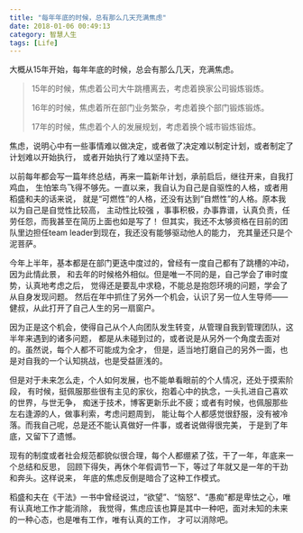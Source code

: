 ```yaml
---
title: "每年年底的时候，总有那么几天充满焦虑"
date: 2018-01-06 00:49:13
category: 智慧人生
tags: [Life]
---
```

大概从15年开始，每年年底的时候，总会有那么几天，充满焦虑。
<!--more-->
> 15年的时候，焦虑着公司大牛跳槽离去，考虑着换家公司锻炼锻炼。
>
> 16年的时候，焦虑着所在部门业务繁杂，考虑着换个部门锻炼锻炼。
>
> 17年的时候，焦虑着个人的发展规划，考虑着换个城市锻炼锻炼。

焦虑，说明心中有一些事情难以做决定，或者做了决定难以制定计划，或者制定了计划难以开始执行，
或者开始执行了难以坚持下去。

以前每年都会写一篇年终总结，再来一篇新年计划，承前启后，继往开来，自我打鸡血，
生怕笨鸟飞得不够先。一直以来，我自认为自己是自驱性的人格，或者用稻盛和夫的话来说，
就是“可燃性”的人格，还没有达到“自燃性”的人格。原本我以为自己是自觉性比较高，
主动性比较强 ，事事积极，办事靠谱，认真负责，任劳任怨，而我甚至在简历上面也如是写了！
但其实，我还不太够资格在目前的团队里边担任team leader到现在，我还没有能够驱动他人的能力，
充其量还只是个泥菩萨。

今年上半年，基本都是在部门更迭中度过的，曾经有一度自己都有了跳槽的冲动，因为此情此景，
和去年的时候格外相似。但是唯一不同的是，自己学会了审时度势，认真地考虑之后，
觉得还是要乱中求稳，不能总是抱怨环境的问题，学会了从自身发现问题。
然后在年中抓住了另外一个机会，认识了另一位人生导师——健叔，从此打开了自己人生的另一扇窗户。

因为正是这个机会，使得自己从个人向团队发生转变，从管理自我到管理团队，这半年来遇到的诸多问题，
都是从未碰到过的，或者说是从另外一个角度去面对的。虽然说，每个人都不可能成为全才，
但是，适当地打磨自己的另外一面，也是对自我的一个认知挑战，也是受益匪浅的。

但是对于未来怎么走，个人如何发展，也不能单看眼前的个人情况，还处于摸索阶段，
有时候，挺佩服那些很有主见的家伙，抱着心中的执念，一头扎进自己喜欢的世界，与世无争，
痴迷于技术，博客更新乐此不疲；或者有时候，也佩服那些左右逢源的人，做事利索，考虑问题周到，
能让每个人都感觉很舒服，没有被冷落。而我自己呢，总是还不能认真做好一件事，或者说做得很完美，
于是到了年底，又留下了遗憾。

现有的制度或者社会规范都貌似很合理，每个人都绷紧了弦，干了一年，年底来一个总结和反思，
回顾下得失，再休个年假调节一下，等过了年就又是一年的干劲和奔头。这样说来，
年底的焦虑反倒是暗合了这种工作模式。

稻盛和夫在《干法》一书中曾经说过，“欲望”、“恼怒”、“愚痴”都是卑怯之心，唯有认真地工作才能消除，
我觉得，焦虑应该也算是其中一种吧，面对未知的未来的一种心态，也是唯有工作，唯有认真的工作，
才可以消除吧。